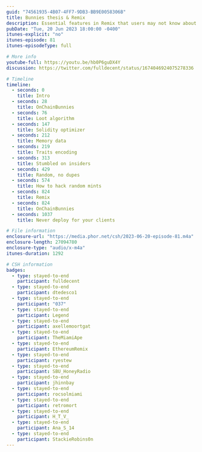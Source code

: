 ```yaml
---
guid: "74561935-4B07-4FF7-9DB3-BB9E0058306B"
title: Bunnies thesis & Remix
description: Essential features in Remix that users may not know about with Rob Stupay and a deep dive into OnChainBunnies research by Axelle Moortgat including optimizations and strategies for random ID generation. 
pubDate: "Tue, 20 Jun 2023 18:00:00 -0400"
itunes-explicit: "no"
itunes-episode: 81
itunes-episodeType: full

# More info
youtube-full: https://youtu.be/hb0P6guDX4Y
discussion: https://twitter.com/fulldecent/status/1674046924075278336

# Timeline
timeline:
  - seconds: 0
    title: Intro
  - seconds: 28
    title: OnChainBunnies
  - seconds: 76
    title: Loot algorithm
  - seconds: 147
    title: Solidity optimizer
  - seconds: 212
    title: Memory data
  - seconds: 219
    title: Traits encoding
  - seconds: 313
    title: Stumbled on insiders
  - seconds: 429
    title: Random, no dupes
  - seconds: 574
    title: How to hack random mints
  - seconds: 824
    title: Remix
  - seconds: 824
    title: OnChainBunnies
  - seconds: 1037
    title: Never deploy for your clients

# File information
enclosure-url: "https://media.phor.net/csh/2023-06-20-episode-81.m4a"
enclosure-length: 27094780
enclosure-type: "audio/x-m4a"
itunes-duration: 1292

# CSH information
badges:
  - type: stayed-to-end
    participant: fulldecent
  - type: stayed-to-end
    participant: dtedesco1
  - type: stayed-to-end
    participant: "037"
  - type: stayed-to-end
    participant: Legend
  - type: stayed-to-end
    participant: axellemoortgat
  - type: stayed-to-end
    participant: TheMiamiApe
  - type: stayed-to-end
    participant: EthereumRemix
  - type: stayed-to-end
    participant: ryestew
  - type: stayed-to-end
    participant: SBU_HoneyRadio
  - type: stayed-to-end
    participant: jhinnbay
  - type: stayed-to-end
    participant: rocsolmiami
  - type: stayed-to-end
    participant: retromort
  - type: stayed-to-end
    participant: H_T_V_
  - type: stayed-to-end
    participant: Ana_S_14
  - type: stayed-to-end
    participant: StackieRobins0n
---
```

